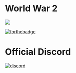# World War 2
<kbd>
 <img src="https://puu.sh/wFD0e/b3099eccb1.jpg">
</kbd>

[![forthebadge](http://forthebadge.com/images/badges/60-percent-of-the-time-works-every-time.svg)](http://forthebadge.com)
# Official Discord
[![discord](https://discordapp.com/api/guilds/331613189462556672/widget.png)](https://discord.gg/PVqjqCv)
